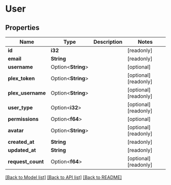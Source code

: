 # User

## Properties

Name | Type | Description | Notes
------------ | ------------- | ------------- | -------------
**id** | **i32** |  | [readonly]
**email** | **String** |  | [readonly]
**username** | Option<**String**> |  | [optional]
**plex_token** | Option<**String**> |  | [optional][readonly]
**plex_username** | Option<**String**> |  | [optional][readonly]
**user_type** | Option<**i32**> |  | [optional][readonly]
**permissions** | Option<**f64**> |  | [optional]
**avatar** | Option<**String**> |  | [optional][readonly]
**created_at** | **String** |  | [readonly]
**updated_at** | **String** |  | [readonly]
**request_count** | Option<**f64**> |  | [optional][readonly]

[[Back to Model list]](../README.md#documentation-for-models) [[Back to API list]](../README.md#documentation-for-api-endpoints) [[Back to README]](../README.md)


